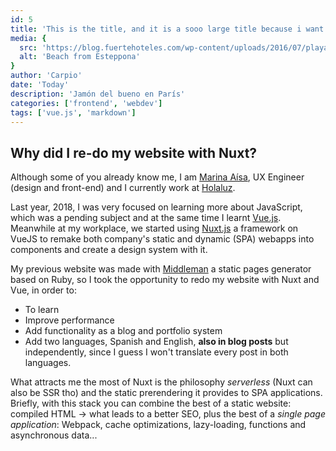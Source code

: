```yaml
---
id: 5
title: 'This is the title, and it is a sooo large title because i want to say a lot of things'
media: {
  src: 'https://blog.fuertehoteles.com/wp-content/uploads/2016/07/playas-de-estepona.jpg',
  alt: 'Beach from Esteppona'
}
author: 'Carpio'
date: 'Today'
description: 'Jamón del bueno en París'
categories: ['frontend', 'webdev']
tags: ['vue.js', 'markdown']
---
```

## Why did I re-do my website with Nuxt?

Although some of you already know me, I am [Marina Aísa](https://twitter.com/MarinaAisa), UX Engineer (design and front-end) and I currently work at [Holaluz](https://www.holaluz.com/en).

Last year, 2018, I was very focused on learning more about JavaScript, which was a pending subject and at the same time I learnt [Vue.js](https://vuejs.org/). Meanwhile at my workplace, we started using [Nuxt.js](https://nuxtjs.org/) a framework on VueJS to remake both company's static and dynamic (SPA) webapps into components and create a design system with it.

My previous website was made with [Middleman](https://middlemanapp.com/) a static pages generator based on Ruby, so I took the opportunity to redo my website with Nuxt and Vue, in order to:
- To learn
- Improve performance
- Add functionality as a blog and portfolio system
- Add two languages, Spanish and English, **also in blog posts** but independently, since I guess I won't translate every post in both languages.

What attracts me the most of Nuxt is the philosophy *serverless* (Nuxt can also be SSR tho) and the static prerendering it provides to SPA applications. Briefly, with this stack you can combine the best of a static website: compiled HTML -> what leads to a better SEO, plus the best of a *single page application*: Webpack, cache optimizations, lazy-loading, functions and asynchronous data...
